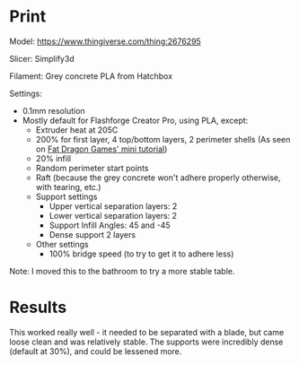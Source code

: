 # Print

Model: https://www.thingiverse.com/thing:2676295

Slicer: Simplify3d

Filament: Grey concrete PLA from Hatchbox

Settings:
- 0.1mm resolution
- Mostly default for Flashforge Creator Pro, using PLA, except:
    - Extruder heat at 205C
    - 200% for first layer, 4 top/bottom layers, 2 perimeter shells (As seen on [Fat Dragon Games' mini tutorial](https://www.youtube.com/watch?time_continue=716&v=AqEWl51s9Rw&feature=emb_logo))
    - 20% infill
    - Random perimeter start points
    - Raft (because the grey concrete won't adhere properly otherwise, with tearing, etc.)
    - Support settings
        - Upper vertical separation layers: 2
        - Lower vertical separation layers: 2
        - Support Infill Angles: 45 and -45
        - Dense support 2 layers
    - Other settings
        - 100% bridge speed (to try to get it to adhere less)

Note: I moved this to the bathroom to try a more stable table.

# Results

This worked really well - it needed to be separated with a blade, but came loose clean and was relatively stable. The supports were incredibly dense (default at 30%), and could be lessened more.

